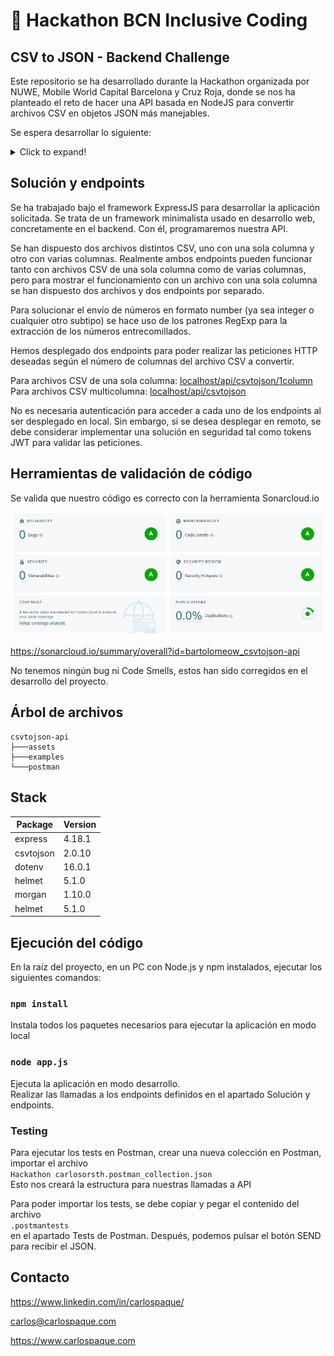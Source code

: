# 🌟 Hackathon BCN Inclusive Coding
## CSV to JSON - Backend Challenge

Este repositorio se ha desarrollado durante la Hackathon organizada por NUWE, Mobile World Capital Barcelona y Cruz Roja, donde se nos ha planteado el reto de hacer una API basada en NodeJS para convertir archivos CSV en objetos JSON más manejables.

Se espera desarrollar lo siguiente:

<details>

<summary>Click to expand!</summary>

Hay veces que los datos no siempre nos llegan como queremos. Cuando los usuarios suben datos no suelen hacerlo en json ni formatos fácilmente trabajables desde el código. Es por eso que este reto se basa en eso: crear una función que convierta un archivo CSV y devuelva un json con los datos.

Se pueden utilizar paquetes y librerías. No es necesario crear un nuevo archivo json, solo devolverlo a través de una llamada a la API.

Stack propuesto: NodeJS

</details>

## Solución y endpoints

Se ha trabajado bajo el framework ExpressJS para desarrollar la aplicación solicitada. Se trata de un framework minimalista usado en desarrollo web, concretamente en el backend. Con él, programaremos nuestra API.

Se han dispuesto dos archivos distintos CSV, uno con una sola columna y otro con varias columnas. Realmente ambos endpoints pueden funcionar tanto con archivos CSV de una sola columna como de varias columnas, pero para mostrar el funcionamiento con un archivo con una sola columna se han dispuesto dos archivos y dos endpoints por separado.

Para solucionar el envío de números en formato number (ya sea integer o cualquier otro subtipo) se hace uso de los patrones RegExp para la extracción de los números entrecomillados.

Hemos desplegado dos endpoints para poder realizar las peticiones HTTP deseadas según el número de columnas del archivo CSV a convertir.

Para archivos CSV de una sola columna:
[localhost/api/csvtojson/1column](localhost/api/csvtojson/1column)\
Para archivos CSV multicolumna: [localhost/api/csvtojson](localhost/api/csvtojson)


No es necesaria autenticación para acceder a cada uno de los endpoints al ser desplegado en local. Sin embargo, si se desea desplegar en remoto, se debe considerar implementar una solución en seguridad tal como tokens JWT para validar las peticiones.

## Herramientas de validación de código

Se valida que nuestro código es correcto con la herramienta Sonarcloud.io

![SonarCloud](https://raw.githubusercontent.com/bartolomeow/csvtojson-api/0284e9cc7c3f9a3baf1ddc760cc53c1e7e9f308d/assets/SonarCloud.jpg)

https://sonarcloud.io/summary/overall?id=bartolomeow_csvtojson-api

No tenemos ningún bug ni Code Smells, estos han sido corregidos en el desarrollo del proyecto.

## Árbol de archivos

```
csvtojson-api
├───assets
├───examples
└───postman
```

## Stack

| Package         | Version |
| --------------- | ------- |
| express         | 4.18.1  |
| csvtojson       | 2.0.10  |
| dotenv          | 16.0.1  |
| helmet          | 5.1.0   |
| morgan          | 1.10.0  |
| helmet          | 5.1.0   |

## Ejecución del código

En la raíz del proyecto, en un PC con Node.js y npm instalados, ejecutar los siguientes comandos:

### `npm install`

Instala todos los paquetes necesarios para ejecutar la aplicación en modo local

### `node app.js`

Ejecuta la aplicación en modo desarrollo.\
Realizar las llamadas a los endpoints definidos en el apartado Solución y endpoints.

### Testing

Para ejecutar los tests en Postman, crear una nueva colección en Postman, importar el archivo \
`Hackathon carlosorsth.postman_collection.json`\
Esto nos creará la estructura para nuestras llamadas a API

Para poder importar los tests, se debe copiar y pegar el contenido del archivo\
`.postmantests`\
en el apartado Tests de Postman.
Después, podemos pulsar el botón SEND para recibir el JSON.

## Contacto

https://www.linkedin.com/in/carlospaque/

carlos@carlospaque.com

https://www.carlospaque.com



